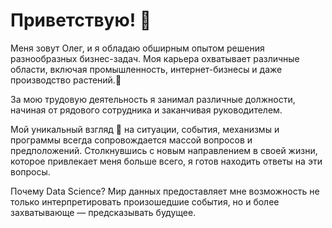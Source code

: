 # Приветствую! :wave:

Меня зовут Олег, и я обладаю обширным опытом решения разнообразных бизнес-задач. Моя карьера охватывает различные области, включая 
промышленность, интернет-бизнесы и даже производство растений.:blossom:

За мою трудовую деятельность я занимал различные должности, начиная от рядового сотрудника и заканчивая руководителем.

Мой уникальный взгляд :eyes: на ситуации, события, механизмы и программы всегда сопровождается массой вопросов и предположений. 
Столкнувшись с новым направлением в своей жизни, которое привлекает меня больше всего, я готов находить ответы на эти вопросы.

Почему Data Science?
Мир данных предоставляет мне возможность не только интерпретировать произошедшие события, но и более захватывающе — предсказывать будущее. 


